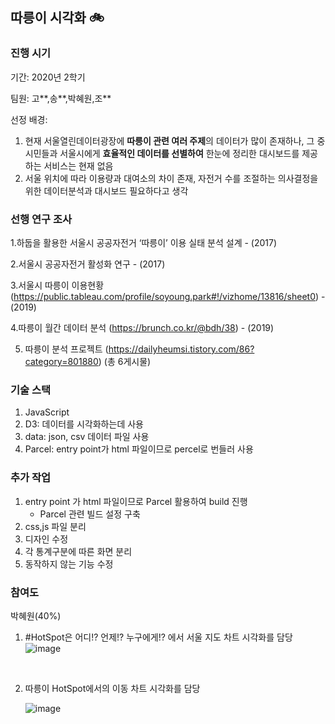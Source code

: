 ## 따릉이 시각화 🚲

### 진행 시기
기간: 2020년 2학기

팀원: 고**,송**,박혜원,조**

선정 배경: 
1. 현재 서울열린데이터광장에 **따릉이 관련 여러 주제**의 데이터가 많이 존재하나,
그 중 시민들과 서울시에게 **효율적인 데이터를 선별하여**
한눈에 정리한 대시보드를 제공하는 서비스는 현재 없음
2. 서울 위치에 따라 이용량과 대여소의 차이 존재, 자전거 수를 조절하는 의사결정을 위한 데이터분석과 대시보드 필요하다고 생각

### 선행 연구 조사 
1.하둡을 활용한 서울시 공공자전거 ‘따릉이’ 이용 실태 분석 설계 - (2017)

2.서울시 공공자전거 활성화 연구 - (2017)

3.서울시 따릉이 이용현황 (https://public.tableau.com/profile/soyoung.park#!/vizhome/13816/sheet0) - (2019)

4.따릉이 월간 데이터 분석 (https://brunch.co.kr/@bdh/38) - (2019)

5. 따릉이 분석 프로젝트 (https://dailyheumsi.tistory.com/86?category=801880) (총 6게시물)


### 기술 스택

1. JavaScript
2. D3: 데이터를 시각화하는데 사용
3. data: json, csv 데이터 파일 사용
4. Parcel: entry point가 html 파일이므로 percel로 번들러 사용


### 추가 작업
1. entry point 가 html 파일이므로 Parcel 활용하여 build 진행
   - Parcel 관련 빌드 설정 구축
2. css,js 파일 분리
3. 디자인 수정
4. 각 통계구분에 따른 화면 분리
5. 동작하지 않는 기능 수정  


### 참여도

박혜원(40%)
1. #HotSpot은 어디!? 언제!? 누구에게!? 에서 서울 지도 차트 시각화를 담당
  ![image](https://github.com/user-attachments/assets/8ff53a12-4714-4181-a638-141da39ce218)
<br/>

2. 따릉이 HotSpot에서의 이동 차트 시각화를 담당 
   
   ![image](https://github.com/user-attachments/assets/a0d0948f-c3ef-4098-9325-b05ef3232777)

